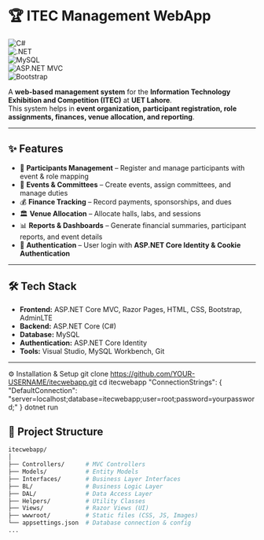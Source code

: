 # 🏆 ITEC Management WebApp  

![C#](https://img.shields.io/badge/C%23-239120?style=for-the-badge&logo=c-sharp&logoColor=white)  
![.NET](https://img.shields.io/badge/.NET%20Core-512BD4?style=for-the-badge&logo=dotnet&logoColor=white)  
![MySQL](https://img.shields.io/badge/MySQL-005C84?style=for-the-badge&logo=mysql&logoColor=white)  
![ASP.NET MVC](https://img.shields.io/badge/ASP.NET%20MVC-512BD4?style=for-the-badge&logo=dotnet&logoColor=white)  
![Bootstrap](https://img.shields.io/badge/Bootstrap-563D7C?style=for-the-badge&logo=bootstrap&logoColor=white)  

A **web-based management system** for the **Information Technology Exhibition and Competition (ITEC)** at **UET Lahore**.  
This system helps in **event organization, participant registration, role assignments, finances, venue allocation, and reporting**.  

---

## ✨ Features  

- 👥 **Participants Management** – Register and manage participants with event & role mapping  
- 📅 **Events & Committees** – Create events, assign committees, and manage duties  
- 💰 **Finance Tracking** – Record payments, sponsorships, and dues  
- 🏛️ **Venue Allocation** – Allocate halls, labs, and sessions  
- 📊 **Reports & Dashboards** – Generate financial summaries, participant reports, and event details  
- 🔐 **Authentication** – User login with **ASP.NET Core Identity & Cookie Authentication**  

---

## 🛠️ Tech Stack  

- **Frontend:** ASP.NET Core MVC, Razor Pages, HTML, CSS, Bootstrap, AdminLTE  
- **Backend:** ASP.NET Core (C#)  
- **Database:** MySQL  
- **Authentication:** ASP.NET Core Identity  
- **Tools:** Visual Studio, MySQL Workbench, Git  

---

⚙️ Installation & Setup
git clone https://github.com/YOUR-USERNAME/itecwebapp.git
cd itecwebapp
"ConnectionStrings": {
  "DefaultConnection": "server=localhost;database=itecwebapp;user=root;password=yourpassword;"
}
dotnet run

## 📂 Project Structure  

```bash
itecwebapp/
│
├── Controllers/      # MVC Controllers
├── Models/           # Entity Models
├── Interfaces/       # Business Layer Interfaces
├── BL/               # Business Logic Layer
├── DAL/              # Data Access Layer
├── Helpers/          # Utility Classes
├── Views/            # Razor Views (UI)
├── wwwroot/          # Static files (CSS, JS, Images)
└── appsettings.json  # Database connection & config
...
